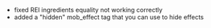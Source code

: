 - fixed REI ingredients equality not working correctly
- added a "hidden" mob_effect tag that you can use to hide effects